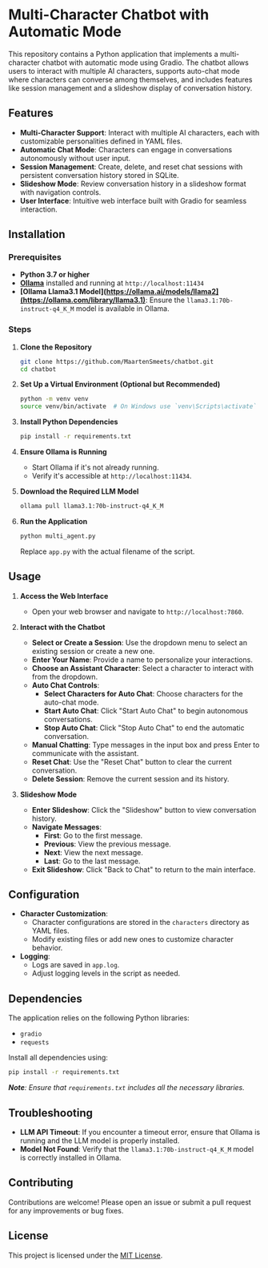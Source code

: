 # Multi-Character Chatbot with Automatic Mode

This repository contains a Python application that implements a multi-character chatbot with automatic mode using Gradio. The chatbot allows users to interact with multiple AI characters, supports auto-chat mode where characters can converse among themselves, and includes features like session management and a slideshow display of conversation history.

## Features

- **Multi-Character Support**: Interact with multiple AI characters, each with customizable personalities defined in YAML files.
- **Automatic Chat Mode**: Characters can engage in conversations autonomously without user input.
- **Session Management**: Create, delete, and reset chat sessions with persistent conversation history stored in SQLite.
- **Slideshow Mode**: Review conversation history in a slideshow format with navigation controls.
- **User Interface**: Intuitive web interface built with Gradio for seamless interaction.

## Installation

### Prerequisites

- **Python 3.7 or higher**
- **[Ollama](https://ollama.ai/docs/installation)** installed and running at `http://localhost:11434`
- **[Ollama Llama3.1 Model](https://ollama.ai/models/llama2](https://ollama.com/library/llama3.1)**: Ensure the `llama3.1:70b-instruct-q4_K_M` model is available in Ollama.

### Steps

1. **Clone the Repository**

   ```bash
   git clone https://github.com/MaartenSmeets/chatbot.git
   cd chatbot
   ```

2. **Set Up a Virtual Environment (Optional but Recommended)**

   ```bash
   python -m venv venv
   source venv/bin/activate  # On Windows use `venv\Scripts\activate`
   ```

3. **Install Python Dependencies**

   ```bash
   pip install -r requirements.txt
   ```

4. **Ensure Ollama is Running**

   - Start Ollama if it's not already running.
   - Verify it's accessible at `http://localhost:11434`.

5. **Download the Required LLM Model**

   ```bash
   ollama pull llama3.1:70b-instruct-q4_K_M
   ```

6. **Run the Application**

   ```bash
   python multi_agent.py
   ```

   Replace `app.py` with the actual filename of the script.

## Usage

1. **Access the Web Interface**

   - Open your web browser and navigate to `http://localhost:7860`.

2. **Interact with the Chatbot**

   - **Select or Create a Session**: Use the dropdown menu to select an existing session or create a new one.
   - **Enter Your Name**: Provide a name to personalize your interactions.
   - **Choose an Assistant Character**: Select a character to interact with from the dropdown.
   - **Auto Chat Controls**:
     - **Select Characters for Auto Chat**: Choose characters for the auto-chat mode.
     - **Start Auto Chat**: Click "Start Auto Chat" to begin autonomous conversations.
     - **Stop Auto Chat**: Click "Stop Auto Chat" to end the automatic conversation.
   - **Manual Chatting**: Type messages in the input box and press Enter to communicate with the assistant.
   - **Reset Chat**: Use the "Reset Chat" button to clear the current conversation.
   - **Delete Session**: Remove the current session and its history.

3. **Slideshow Mode**

   - **Enter Slideshow**: Click the "Slideshow" button to view conversation history.
   - **Navigate Messages**:
     - **First**: Go to the first message.
     - **Previous**: View the previous message.
     - **Next**: View the next message.
     - **Last**: Go to the last message.
   - **Exit Slideshow**: Click "Back to Chat" to return to the main interface.

## Configuration

- **Character Customization**:
  - Character configurations are stored in the `characters` directory as YAML files.
  - Modify existing files or add new ones to customize character behavior.
- **Logging**:
  - Logs are saved in `app.log`.
  - Adjust logging levels in the script as needed.

## Dependencies

The application relies on the following Python libraries:

- `gradio`
- `requests`

Install all dependencies using:

```bash
pip install -r requirements.txt
```

_**Note**: Ensure that `requirements.txt` includes all the necessary libraries._

## Troubleshooting

- **LLM API Timeout**: If you encounter a timeout error, ensure that Ollama is running and the LLM model is properly installed.
- **Model Not Found**: Verify that the `llama3.1:70b-instruct-q4_K_M` model is correctly installed in Ollama.

## Contributing

Contributions are welcome! Please open an issue or submit a pull request for any improvements or bug fixes.

## License

This project is licensed under the [MIT License](LICENSE).

